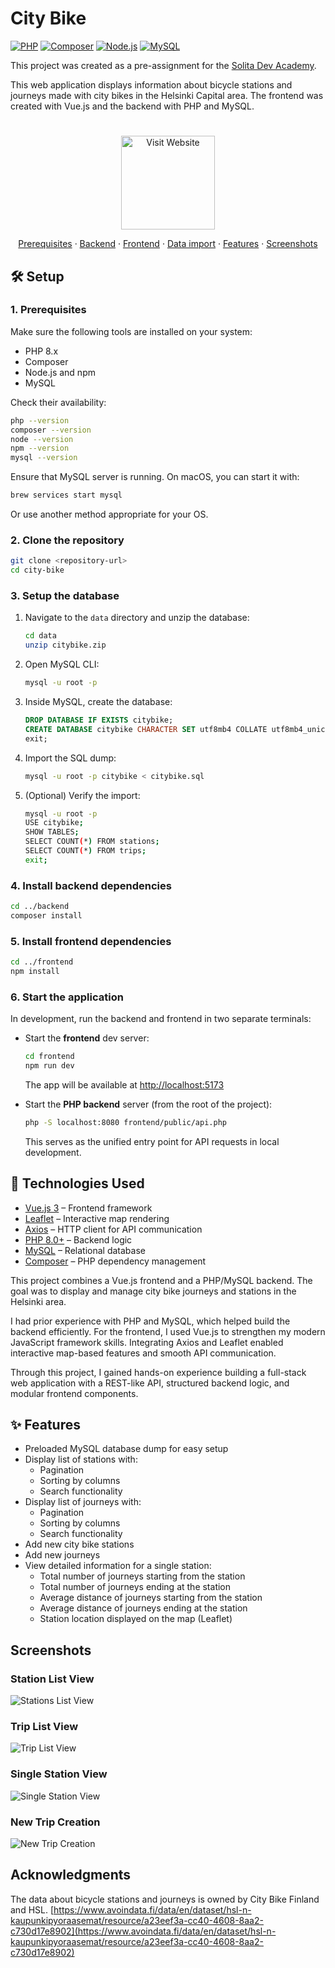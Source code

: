 # City Bike

[![PHP](https://img.shields.io/badge/PHP-8.x-blue?logo=php)](https://www.php.net/)
[![Composer](https://img.shields.io/badge/Composer-latest-orange?logo=composer)](https://getcomposer.org/)
[![Node.js](https://img.shields.io/badge/Node.js-LTS-green?logo=node.js)](https://nodejs.org/)
[![MySQL](https://img.shields.io/badge/MySQL-8.x-blue?logo=mysql)](https://www.mysql.com/)

This project was created as a pre-assignment for the [Solita Dev Academy](https://github.com/solita/dev-academy-2022-fall-exercise).

This web application displays information about bicycle stations and journeys made with city bikes in the Helsinki Capital area. The frontend was created with Vue.js and the backend with PHP and MySQL.

#

<p align="center">
  <a href="https://citybike.space">
    <img src="https://img.shields.io/badge/Visit-Website-blue" alt="Visit Website" width="150">
  </a>
</p>

<p align="center">
    <a href="#prerequisites">Prerequisites</a>
    ·
    <a href="#backend-setup-without-docker">Backend</a>
    ·
    <a href="#running-the-frontend">Frontend</a>
    ·
    <a href="#data-import">Data import</a>
    ·
    <a href="#features">Features</a>
    ·
    <a href="#screenshots">Screenshots</a>
  </p>

## 🛠️ Setup

### 1. Prerequisites

Make sure the following tools are installed on your system:

- PHP 8.x
- Composer
- Node.js and npm
- MySQL

Check their availability:

```bash
php --version
composer --version
node --version
npm --version
mysql --version
```

Ensure that MySQL server is running. On macOS, you can start it with:

```bash
brew services start mysql
```

Or use another method appropriate for your OS.

### 2. Clone the repository

```bash
git clone <repository-url>
cd city-bike
```

### 3. Setup the database

1. Navigate to the `data` directory and unzip the database:

   ```bash
   cd data
   unzip citybike.zip
   ```

2. Open MySQL CLI:

   ```bash
   mysql -u root -p
   ```

3. Inside MySQL, create the database:

   ```sql
   DROP DATABASE IF EXISTS citybike;
   CREATE DATABASE citybike CHARACTER SET utf8mb4 COLLATE utf8mb4_unicode_ci;
   exit;
   ```

4. Import the SQL dump:

   ```bash
   mysql -u root -p citybike < citybike.sql
   ```

5. (Optional) Verify the import:

   ```bash
   mysql -u root -p
   USE citybike;
   SHOW TABLES;
   SELECT COUNT(*) FROM stations;
   SELECT COUNT(*) FROM trips;
   exit;
   ```

### 4. Install backend dependencies

```bash
cd ../backend
composer install
```

### 5. Install frontend dependencies

```bash
cd ../frontend
npm install
```

### 6. Start the application

In development, run the backend and frontend in two separate terminals:

- Start the **frontend** dev server:

  ```bash
  cd frontend
  npm run dev
  ```

  The app will be available at [http://localhost:5173](http://localhost:5173)

- Start the **PHP backend** server (from the root of the project):

  ```bash
  php -S localhost:8080 frontend/public/api.php
  ```

  This serves as the unified entry point for API requests in local development.

## 🧰 Technologies Used

- [Vue.js 3](https://vuejs.org/) – Frontend framework
- [Leaflet](https://leafletjs.com/) – Interactive map rendering
- [Axios](https://axios-http.com/) – HTTP client for API communication
- [PHP 8.0+](https://www.php.net/) – Backend logic
- [MySQL](https://www.mysql.com/) – Relational database
- [Composer](https://getcomposer.org/) – PHP dependency management

This project combines a Vue.js frontend and a PHP/MySQL backend. The goal was to display and manage city bike journeys and stations in the Helsinki area.

I had prior experience with PHP and MySQL, which helped build the backend efficiently. For the frontend, I used Vue.js to strengthen my modern JavaScript framework skills. Integrating Axios and Leaflet enabled interactive map-based features and smooth API communication.

Through this project, I gained hands-on experience building a full-stack web application with a REST-like API, structured backend logic, and modular frontend components.

## ✨ Features

- Preloaded MySQL database dump for easy setup
- Display list of stations with:
  - Pagination
  - Sorting by columns
  - Search functionality
- Display list of journeys with:
  - Pagination
  - Sorting by columns
  - Search functionality
- Add new city bike stations
- Add new journeys
- View detailed information for a single station:
  - Total number of journeys starting from the station
  - Total number of journeys ending at the station
  - Average distance of journeys starting from the station
  - Average distance of journeys ending at the station
  - Station location displayed on the map (Leaflet)

## Screenshots

### Station List View

![Stations List View](media/stations.png)

### Trip List View

![Trip List View](media/trips.png)

### Single Station View

![Single Station View](media/station.png)

### New Trip Creation

![New Trip Creation](media/new-trip.png)

## Acknowledgments

The data about bicycle stations and journeys is owned by City Bike Finland and HSL. [https://www.avoindata.fi/data/en/dataset/hsl-n-kaupunkipyoraasemat/resource/a23eef3a-cc40-4608-8aa2-c730d17e8902](https://www.avoindata.fi/data/en/dataset/hsl-n-kaupunkipyoraasemat/resource/a23eef3a-cc40-4608-8aa2-c730d17e8902)
